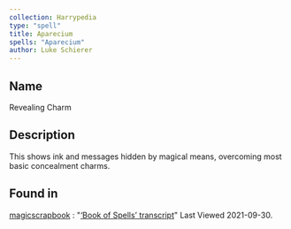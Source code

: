 ```yaml
---
collection: Harrypedia
type: "spell"
title: Aparecium
spells: "Aparecium"
author: Luke Schierer
---
```

## Name
Revealing Charm

## Description
This shows ink and messages hidden by magical means, overcoming most basic
concealment charms.

## Found in

[magicscrapbook](https://magicscrapbook.tumblr.com/)
:   "[‘Book of Spells’ transcript](https://magicscrapbook.tumblr.com/post/162085200042/book-of-spells-transcript)"
    Last Viewed 2021-09-30.
